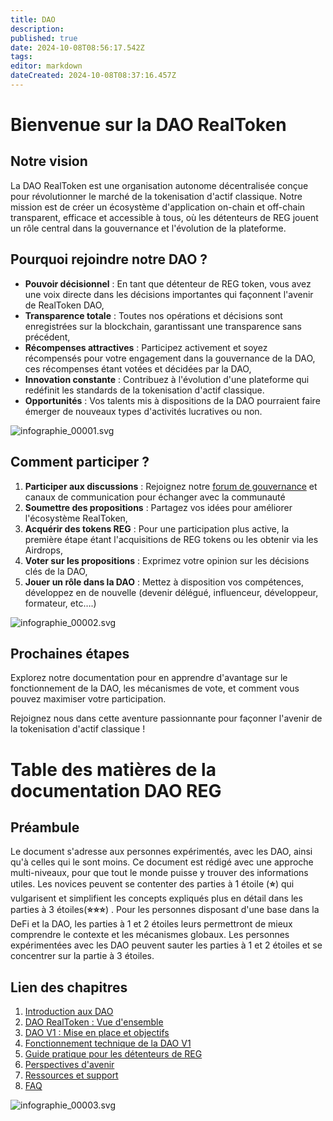 ```yaml
---
title: DAO
description: 
published: true
date: 2024-10-08T08:56:17.542Z
tags: 
editor: markdown
dateCreated: 2024-10-08T08:37:16.457Z
---
```


# Bienvenue sur la DAO RealToken

## Notre vision

La DAO RealToken est une organisation autonome décentralisée conçue pour révolutionner le marché de la tokenisation d'actif classique. Notre mission est de créer un écosystème d'application on-chain et off-chain transparent, efficace et accessible à tous, où les détenteurs de REG jouent un rôle central dans la gouvernance et l'évolution de la plateforme.

## Pourquoi rejoindre notre DAO ?

- **Pouvoir décisionnel** : En tant que détenteur de REG token, vous avez une voix directe dans les décisions importantes qui façonnent l'avenir de RealToken DAO,
- **Transparence totale** : Toutes nos opérations et décisions sont enregistrées sur la blockchain, garantissant une transparence sans précédent,
- **Récompenses attractives** : Participez activement et soyez récompensés pour votre engagement dans la gouvernance de la DAO, ces récompenses étant votées et décidées par la DAO,
- **Innovation constante** : Contribuez à l'évolution d'une plateforme qui redéfinit les standards de la tokenisation d'actif classique.
- **Opportunités** : Vos talents mis à dispositions de la DAO pourraient faire émerger de nouveaux types d'activités lucratives ou non.

![infographie_00001.svg](/fr/fr/assets/img/infographie_00001.svg)

## Comment participer ?

1.  **Participer aux discussions** : Rejoignez notre [forum de gouvernance](https://forum.realtoken.community/) et canaux de communication pour échanger avec la communauté
2.  **Soumettre des propositions** : Partagez vos idées pour améliorer l'écosystème RealToken,
3.  **Acquérir des tokens REG** : Pour une participation plus active, la première étape étant l'acquisitions de REG tokens ou les obtenir via les Airdrops,
4.  **Voter sur les propositions** : Exprimez votre opinion sur les décisions clés de la DAO,
5.  **Jouer un rôle dans la DAO** : Mettez à disposition vos compétences, développez en de nouvelle (devenir délégué, influenceur, développeur, formateur, etc….)

![infographie_00002.svg](/fr/fr/assets/img/infographie_00002.svg)

## Prochaines étapes

Explorez notre documentation pour en apprendre d'avantage sur le fonctionnement de la DAO, les mécanismes de vote, et comment vous pouvez maximiser votre participation.

Rejoignez nous dans cette aventure passionnante pour façonner l'avenir de la tokenisation d'actif classique !

# Table des matières de la documentation DAO REG

## Préambule

Le document s'adresse aux personnes expérimentés, avec les DAO, ainsi qu'à celles qui le sont moins. Ce document est rédigé avec une approche multi-niveaux, pour que tout le monde puisse y trouver des informations utiles. Les novices peuvent se contenter des parties à 1 étoile (**⭐**) qui vulgarisent et simplifient les concepts expliqués plus en détail dans les parties à 3 étoiles(**⭐⭐⭐**) . Pour les personnes disposant d'une base dans la DeFi et la DAO, les parties à 1 et 2 étoiles leurs permettront de mieux comprendre le contexte et les mécanismes globaux. Les personnes expérimentées avec les DAO peuvent sauter les parties à 1 et 2 étoiles et se concentrer sur la partie à 3 étoiles.

## Lien des chapitres

1.  [Introduction aux DAO](/fr/DAO/Introduction)
1.  [DAO RealToken : Vue d'ensemble](/fr/DAO/DAO_RealToken)
1.  [DAO V1 : Mise en place et objectifs](/fr/DAO/Phase1)
1.  [Fonctionnement technique de la DAO V1](/fr/DAO/Fonctionnement)
1.  [Guide pratique pour les détenteurs de REG](/fr/DAO/Guide_Pratique)
1.  [Perspectives d'avenir](/fr/DAO/Perspectives)
1.  [Ressources et support](/fr/DAO/Ressources)
1.  [FAQ](/fr/DAO/FAQ)

![infographie_00003.svg](/fr/fr/assets/img/infographie_00003.svg)
